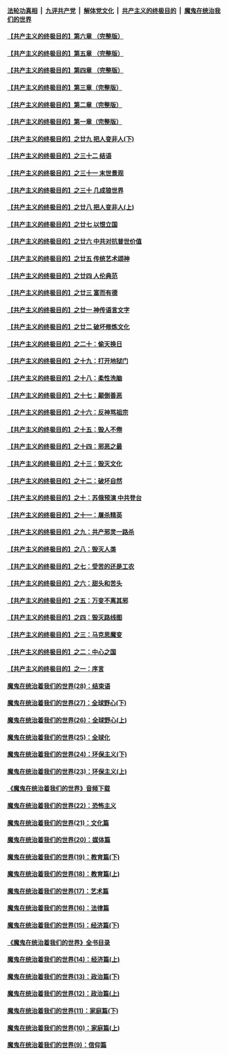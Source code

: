 ####  [法轮功真相](../../../../basic/blob/master/README.md?t=05161701) &nbsp;|&nbsp; [九评共产党](../../../../9ping.md/blob/master/README.md?t=05161701) &nbsp;|&nbsp; [解体党文化](../../../../jtdwh.md/blob/master/README.md?t=05161701)  &nbsp;|&nbsp; [共产主义的终极目的](../../../../gczydzjmd.md/blob/master/README.md?t=05161701) &nbsp;|&nbsp; [魔鬼在统治我们的世界](../../../../mgztzwmdsj.md/blob/master/README.md?t=05161701) 

#### [【共产主义的终极目的】第六章 （完整版）](../pages/nsc422/n11428913.md?t=05161701) 

#### [【共产主义的终极目的】第五章 （完整版）](../pages/nsc422/n11428912.md?t=05161701) 

#### [【共产主义的终极目的】第四章 （完整版）](../pages/nsc422/n11428907.md?t=05161701) 

#### [【共产主义的终极目的】第三章（完整版）](../pages/nsc422/n11428848.md?t=05161701) 

#### [【共产主义的终极目的】第二章（完整版）](../pages/nsc422/n11428831.md?t=05161701) 

#### [【共产主义的终极目的】第一章（完整版）](../pages/nsc422/n11417651.md?t=05161701) 

#### [【共产主义的终极目的】之廿九 把人变非人(下)](../pages/nsc422/n11344140.md?t=05161701) 

#### [【共产主义的终极目的】之三十二 结语](../pages/nsc422/n11360535.md?t=05161701) 

#### [【共产主义的终极目的】之三十一 末世景观](../pages/nsc422/n11351129.md?t=05161701) 

#### [【共产主义的终极目的】之三十 几成狼世界](../pages/nsc422/n11348280.md?t=05161701) 

#### [【共产主义的终极目的】之廿八 把人变非人(上)](../pages/nsc422/n11340492.md?t=05161701) 

#### [【共产主义的终极目的】之廿七 以恨立国](../pages/nsc422/n11336944.md?t=05161701) 

#### [【共产主义的终极目的】之廿六 中共对抗普世价值](../pages/nsc422/n11324785.md?t=05161701) 

#### [【共产主义的终极目的】之廿五 传统艺术颂神](../pages/nsc422/n11296396.md?t=05161701) 

#### [【共产主义的终极目的】之廿四 人伦典范](../pages/nsc422/n11296397.md?t=05161701) 

#### [【共产主义的终极目的】之廿三 富而有德](../pages/nsc422/n11283598.md?t=05161701) 

#### [【共产主义的终极目的】之廿一 神传语言文字](../pages/nsc422/n11263265.md?t=05161701) 

#### [【共产主义的终极目的】之廿二 破坏修炼文化](../pages/nsc422/n11245728.md?t=05161701) 

#### [【共产主义的终极目的】之二十：偷天换日](../pages/nsc422/n11238846.md?t=05161701) 

#### [【共产主义的终极目的】之十九：打开地狱门](../pages/nsc422/n11206376.md?t=05161701) 

#### [【共产主义的终极目的】之十八：柔性洗脑](../pages/nsc422/n11199994.md?t=05161701) 

#### [【共产主义的终极目的】之十七：颠倒善恶](../pages/nsc422/n11179782.md?t=05161701) 

#### [【共产主义的终极目的】之十六：反神骂祖宗](../pages/nsc422/n11166798.md?t=05161701) 

#### [【共产主义的终极目的】之十五：毁人不倦](../pages/nsc422/n11166792.md?t=05161701) 

#### [【共产主义的终极目的】之十四：邪恶之最](../pages/nsc422/n11150249.md?t=05161701) 

#### [【共产主义的终极目的】之十三：毁灭文化](../pages/nsc422/n11135227.md?t=05161701) 

#### [【共产主义的终极目的】之十二：破坏自然](../pages/nsc422/n11135214.md?t=05161701) 

#### [【共产主义的终极目的】之十：苏俄预演 中共登台](../pages/nsc422/n11118424.md?t=05161701) 

#### [【共产主义的终极目的】之十一：屠杀精英](../pages/nsc422/n11118442.md?t=05161701) 

#### [【共产主义的终极目的】之九：共产邪灵一路杀](../pages/nsc422/n11114139.md?t=05161701) 

#### [【共产主义的终极目的】之八：毁灭人类](../pages/nsc422/n11108503.md?t=05161701) 

#### [【共产主义的终极目的】之七：受苦的还是工农](../pages/nsc422/n11101809.md?t=05161701) 

#### [【共产主义的终极目的】之六：甜头和苦头](../pages/nsc422/n11096971.md?t=05161701) 

#### [【共产主义的终极目的】之五：万变不离其邪](../pages/nsc422/n11091285.md?t=05161701) 

#### [【共产主义的终极目的】之四：毁灭路线图](../pages/nsc422/n11086284.md?t=05161701) 

#### [【共产主义的终极目的】之三：马克思魔变](../pages/nsc422/n11061941.md?t=05161701) 

#### [【共产主义的终极目的】之二：中心之国](../pages/nsc422/n11047728.md?t=05161701) 

#### [【共产主义的终极目的】之一：序言](../pages/nsc422/n11086077.md?t=05161701) 

#### [魔鬼在统治着我们的世界(28)：结束语](../pages/nsc422/n10936246.md?t=05161701) 

#### [魔鬼在统治着我们的世界(27)：全球野心(下)](../pages/nsc422/n10928319.md?t=05161701) 

#### [魔鬼在统治着我们的世界(26)：全球野心(上)](../pages/nsc422/n10900318.md?t=05161701) 

#### [魔鬼在统治着我们的世界(25)：全球化](../pages/nsc422/n10788205.md?t=05161701) 

#### [魔鬼在统治着我们的世界(24)：环保主义(下)](../pages/nsc422/n10695307.md?t=05161701) 

#### [魔鬼在统治着我们的世界(23)：环保主义(上)](../pages/nsc422/n10688613.md?t=05161701) 

#### [《魔鬼在统治着我们的世界》音频下载](../pages/nsc422/n10635553.md?t=05161701) 

#### [魔鬼在统治着我们的世界(22)：恐怖主义](../pages/nsc422/n10614727.md?t=05161701) 

#### [魔鬼在统治着我们的世界(21)：文化篇](../pages/nsc422/n10597706.md?t=05161701) 

#### [魔鬼在统治着我们的世界(20)：媒体篇](../pages/nsc422/n10586579.md?t=05161701) 

#### [魔鬼在统治着我们的世界(19)：教育篇(下)](../pages/nsc422/n10564808.md?t=05161701) 

#### [魔鬼在统治着我们的世界(18)：教育篇(上)](../pages/nsc422/n10526970.md?t=05161701) 

#### [魔鬼在统治着我们的世界(17)：艺术篇](../pages/nsc422/n10499093.md?t=05161701) 

#### [魔鬼在统治着我们的世界(16)：法律篇](../pages/nsc422/n10485969.md?t=05161701) 

#### [魔鬼在统治着我们的世界(15)：经济篇(下)](../pages/nsc422/n10469975.md?t=05161701) 

#### [《魔鬼在统治着我们的世界》全书目录](../pages/nsc422/n10464261.md?t=05161701) 

#### [魔鬼在统治着我们的世界(14)：经济篇(上)](../pages/nsc422/n10457370.md?t=05161701) 

#### [魔鬼在统治着我们的世界(13)：政治篇(下)](../pages/nsc422/n10448270.md?t=05161701) 

#### [魔鬼在统治着我们的世界(12)：政治篇(上)](../pages/nsc422/n10444576.md?t=05161701) 

#### [魔鬼在统治着我们的世界(11)：家庭篇(下)](../pages/nsc422/n10440961.md?t=05161701) 

#### [魔鬼在统治着我们的世界(10)：家庭篇(上)](../pages/nsc422/n10435448.md?t=05161701) 

#### [魔鬼在统治着我们的世界(9)：信仰篇](../pages/nsc422/n10432159.md?t=05161701) 

